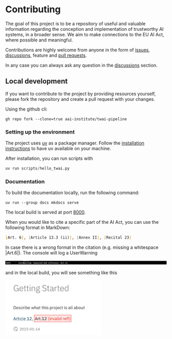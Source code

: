 # Contributing

The goal of this project is to be a repository of useful and valuable information
regarding the conception and implementation of trustworthy AI systems, in a broader sense.
We aim to make connections to the EU AI Act, where possible and meaningful.

Contributions are highly welcome from anyone in the form of [issues](https://github.com/aai-institute/twai-pipeline/issues), [discussions](https://github.com/aai-institute/twai-pipeline/discussions), feature and [pull requests](https://github.com/aai-institute/twai-pipeline/pulls).

In any case you can always ask any question in the
[discussions](https://github.com/aai-institute/twai-pipeline/discussions) section.


## Local development

If you want to contribute to the project by providing resources yourself,
please fork the repository and create a pull request with your changes.

Using the github cli:
```
gh repo fork --clone=true aai-institute/twai-pipeline
```

### Setting up the environment

The project uses [uv](https://github.com/astral-sh/uv) as a package
manager. Follow the [installation instructions](https://docs.astral.sh/uv/getting-started/installation/) to have uv available on your machine.

After installation, you can run scripts with
```python
uv run scripts/hello_twai.py
```

### Documentation

To build the documentation locally, run the following command:
```
uv run --group docs mkdocs serve
```
The local build is served at port [8000](http://127.0.0.1:8000/).

When you would like to cite a specific part of the AI Act, you can use the 
following format in MarkDown:

```MarkDown
|Art. 6|, |Article 13.3 (ii)|, |Annex II|, |Recital 23|
```

In case there is a wrong format in the citation 
(e.g. missing a whitespace |Art.6|). The console will log a UserWarning

![ai_act_cite_user_warning.png](docs/assets/ai_act_cite_user_warning.png)

and in the local build, you will see something like this

<img src="docs/assets/ai_act_cite_user_warning_build.png" alt="drawing" width="300"/>




